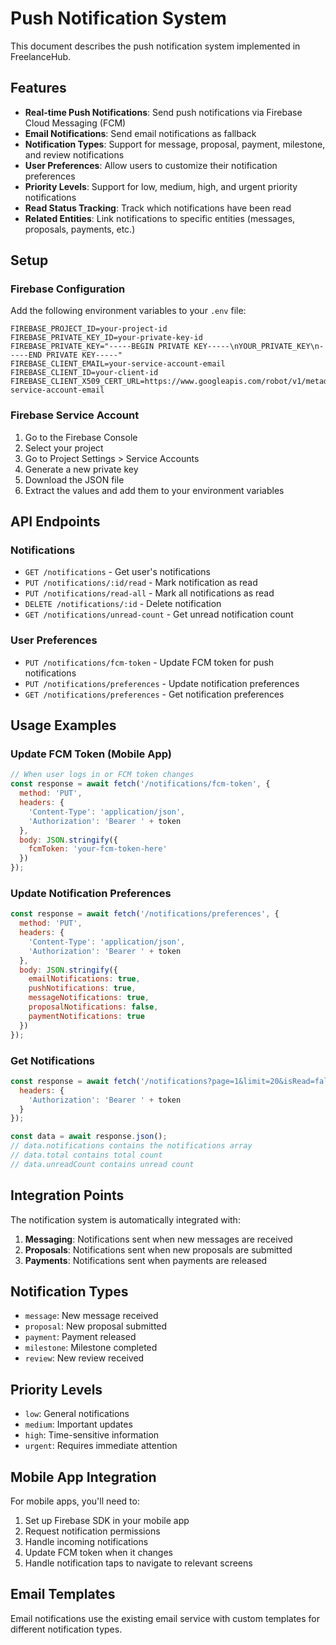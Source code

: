 # Push Notification System

This document describes the push notification system implemented in FreelanceHub.

## Features

- **Real-time Push Notifications**: Send push notifications via Firebase Cloud Messaging (FCM)
- **Email Notifications**: Send email notifications as fallback
- **Notification Types**: Support for message, proposal, payment, milestone, and review notifications
- **User Preferences**: Allow users to customize their notification preferences
- **Priority Levels**: Support for low, medium, high, and urgent priority notifications
- **Read Status Tracking**: Track which notifications have been read
- **Related Entities**: Link notifications to specific entities (messages, proposals, payments, etc.)

## Setup

### Firebase Configuration

Add the following environment variables to your `.env` file:

```env
FIREBASE_PROJECT_ID=your-project-id
FIREBASE_PRIVATE_KEY_ID=your-private-key-id
FIREBASE_PRIVATE_KEY="-----BEGIN PRIVATE KEY-----\nYOUR_PRIVATE_KEY\n-----END PRIVATE KEY-----"
FIREBASE_CLIENT_EMAIL=your-service-account-email
FIREBASE_CLIENT_ID=your-client-id
FIREBASE_CLIENT_X509_CERT_URL=https://www.googleapis.com/robot/v1/metadata/x509/your-service-account-email
```

### Firebase Service Account

1. Go to the Firebase Console
2. Select your project
3. Go to Project Settings > Service Accounts
4. Generate a new private key
5. Download the JSON file
6. Extract the values and add them to your environment variables

## API Endpoints

### Notifications

- `GET /notifications` - Get user's notifications
- `PUT /notifications/:id/read` - Mark notification as read
- `PUT /notifications/read-all` - Mark all notifications as read
- `DELETE /notifications/:id` - Delete notification
- `GET /notifications/unread-count` - Get unread notification count

### User Preferences

- `PUT /notifications/fcm-token` - Update FCM token for push notifications
- `PUT /notifications/preferences` - Update notification preferences
- `GET /notifications/preferences` - Get notification preferences

## Usage Examples

### Update FCM Token (Mobile App)

```javascript
// When user logs in or FCM token changes
const response = await fetch('/notifications/fcm-token', {
  method: 'PUT',
  headers: {
    'Content-Type': 'application/json',
    'Authorization': 'Bearer ' + token
  },
  body: JSON.stringify({
    fcmToken: 'your-fcm-token-here'
  })
});
```

### Update Notification Preferences

```javascript
const response = await fetch('/notifications/preferences', {
  method: 'PUT',
  headers: {
    'Content-Type': 'application/json',
    'Authorization': 'Bearer ' + token
  },
  body: JSON.stringify({
    emailNotifications: true,
    pushNotifications: true,
    messageNotifications: true,
    proposalNotifications: false,
    paymentNotifications: true
  })
});
```

### Get Notifications

```javascript
const response = await fetch('/notifications?page=1&limit=20&isRead=false', {
  headers: {
    'Authorization': 'Bearer ' + token
  }
});

const data = await response.json();
// data.notifications contains the notifications array
// data.total contains total count
// data.unreadCount contains unread count
```

## Integration Points

The notification system is automatically integrated with:

1. **Messaging**: Notifications sent when new messages are received
2. **Proposals**: Notifications sent when new proposals are submitted
3. **Payments**: Notifications sent when payments are released

## Notification Types

- `message`: New message received
- `proposal`: New proposal submitted
- `payment`: Payment released
- `milestone`: Milestone completed
- `review`: New review received

## Priority Levels

- `low`: General notifications
- `medium`: Important updates
- `high`: Time-sensitive information
- `urgent`: Requires immediate attention

## Mobile App Integration

For mobile apps, you'll need to:

1. Set up Firebase SDK in your mobile app
2. Request notification permissions
3. Handle incoming notifications
4. Update FCM token when it changes
5. Handle notification taps to navigate to relevant screens

## Email Templates

Email notifications use the existing email service with custom templates for different notification types.
